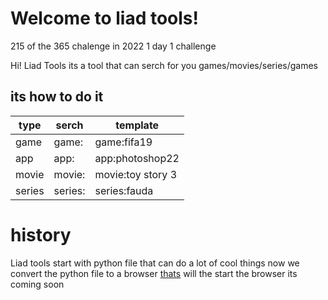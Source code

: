 # Welcome to liad tools!
215 of the 365 chalenge in 2022 1 day 1 challenge


Hi! Liad Tools its a tool  that can serch for you games/movies/series/games  


## its how to do it

 
|type|serch  |template|
|--|--|--|
|game|game:|game:fifa19|
|app|app:|app:photoshop22|
|movie|movie:|movie:toy story 3|
|series|series:|series:fauda|



# history

Liad tools start with python file that can do a lot of cool things 
now we convert the python file to a browser [thats](#Welcome%20to%20liad%20tools!)  will the start the browser its coming soon
